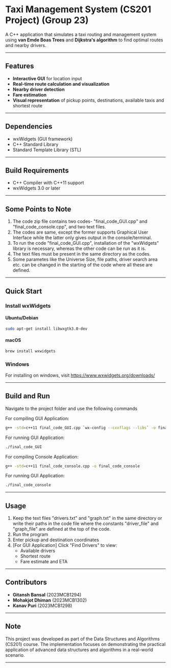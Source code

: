 # Taxi Management System (CS201 Project) (Group 23)

A C++ application that simulates a taxi routing and management system using **van Emde Boas Trees** and **Dijkstra's algorithm** to find optimal routes and nearby drivers.

---

## Features

- **Interactive GUI** for location input
- **Real-time route calculation and visualization**
- **Nearby driver detection**
- **Fare estimation**
- **Visual representation** of pickup points, destinations, available taxis and shortest route

---

## Dependencies

- wxWidgets (GUI framework)
- C++ Standard Library
- Standard Template Library (STL)

---

## Build Requirements

- C++ Compiler with C++11 support
- wxWidgets 3.0 or later

---

## Some Points to Note
1. The code zip file contains two codes- "final_code_GUI.cpp" and "final_code_console.cpp", and two text files.
2. The codes are same, except the former supports Graphical User Interface while the latter only gives output in the console/terminal.
3. To run the code "final_code_GUI.cpp", installation of the "wxWidgets" library is necessary, whereas the other code can be run as it is.
4. The text files must be present in the same directory as the codes.
5. Some parametes like the Universe Size, file paths, driver search area etc. can be changed in the starting of the code where all these are defined.

---
## Quick Start

### Install wxWidgets


#### Ubuntu/Debian
```bash
sudo apt-get install libwxgtk3.0-dev
```

#### macOS
```bash
brew install wxwidgets
```

### Windows
For installing on windows, visit https://www.wxwidgets.org/downloads/


---
## Build and Run
Navigate to the project folder and use the following commands

For compiling GUI Application:
```bash
g++ -std=c++11 final_code_GUI.cpp `wx-config --cxxflags --libs` -o final_code_GUI
```

For running GUI Application:
```bash
./final_code_GUI
```

For compiling Console Application:
```bash
g++ -std=c++11 final_code_console.cpp -o final_code_console
```

For running GUI Application:
```bash
./final_code_console
```
---
## Usage
1. Keep the text files "drivers.txt" and "graph.txt" in the same directory or write their paths in the code file where the constants "driver_file" and "graph_file" are defined at the top of the code.
2. Run the program
3. Enter pickup and destination coordinates 
4. [For GUI Application] Click "Find Drivers" to view:
    - Available drivers
    - Shortest route
    - Fare estimate and ETA

---

## Contributors

- **Gitansh Bansal** (2023MCB1294)
- **Mohakjot Dhiman** (2023MCB1302)
- **Kanav Puri** (2023MCB1298)

---

## Note
This project was developed as part of the Data Structures and Algorithms (CS201) course. The implementation focuses on demonstrating the practical application of advanced data structures and algorithms in a real-world scenario.

---

